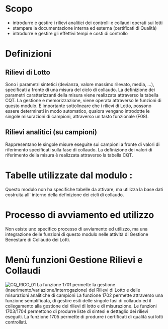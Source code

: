 # Scopo
 * introdurre e gestire i rilievi analitici dei controlli e collaudi operati sui lotti
 * stampare la documentazione interna ed esterna (certificati di Qualità)
 * introdurre e gestire gli effettivi tempi e costi di controllo

# Definizioni
## Rilievi di Lotto
Sono i parametri sintetici (devianza, valore massimo rilevato, media, ...), specificati a fronte di una misura del ciclo di collaudo. La definizione dei parametri caratterizzanti della misura viene realizzata attraverso la tabella CQT. La gestione e memorizzazione, viene operata attraverso le funzioni di questo modulo. È importante sottolineare che i rilievi di Lotto, possono essere determinati in modo automatico, qualora vengano introdotte le singole misurazioni di campioni, attraverso un tasto funzionale (F08).

## Rilievi analitici (su campioni)
Rappresentano le singole misure eseguite sui campioni a fronte di valori di riferimento specificati sulla fase di collaudo. La definizione dei valori di riferimento della misura è realizzata attraverso la tabella CQT.

# Tabelle utilizzate dal modulo : 
Questo modulo non ha specifiche tabelle da attivare, ma utilizza la base dati costruita all' interno della definizione dei cicli di collaudo.

# Processo di avviamento ed utilizzo
Non esiste uno specifico processo di avviamento ed utilizzo, ma una integrazione delle funzioni di questo modulo nelle attività di Gestione Benestare di Collaudo dei Lotti.

# Menù funzioni Gestione Rilievi e Collaudi
![CQ_RICO_01](http://localhost:3000/immagini/CQRICO_01/CQ_RICO_01.png)
La funzione 1701 permette la gestione (inserimento/variazione/interrogazione) dei Rilievi di Lotto e delle misurazioni analitiche di campioni
La funzione 1702 permette attraverso una funzione semplificata, di gestire esiti delle singole fasi di collaudo ed il collegamento alla gestione dei rilievi di lotto e di misurazione.
Le funzioni 1703/1704  permettono di produrre liste di sintesi e dettaglio dei rilievi eseguiti.
La funzione 1705 permette di produrre i certificati di qualità sui lotti controllati.
